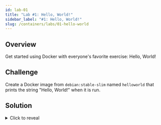 ```yaml
---
id: lab-01
title: "Lab #1: Hello, World!"
sidebar_label: "#1: Hello, World!"
slug: /containers/labs/01-hello-world
---
```


## Overview

Get started using Docker with everyone's favorite exercise: Hello, World!

## Challenge

Create a Docker image from `debian:stable-slim` named `helloworld` that prints
the string "Hello, World!" when it is run.

## Solution

<details>
<summary>Click to reveal</summary>
Create a `Dockerfile` with these contents:

```dockerfile
FROM debian:stable-slim
CMD [ "echo", "Hello, World!" ]
```

Build the container:

    docker build -t helloworld .

After Docker pulls down the container from Docker Hub and builds the container,
run it to verify that we've completed this challenge:

    docker run helloworld

</details>
